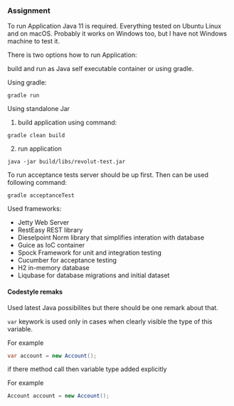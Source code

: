 ### Assignment

To run Application Java 11 is required.
Everything tested on Ubuntu Linux and on macOS. Probably it works on Windows too, but I have not Windows machine to test it.

There is two options how to run Application:

build and run as Java self executable container or using gradle.

Using gradle:
```shell script
gradle run
```

Using standalone Jar

1. build application using command:
```shell script
gradle clean build
```

2. run application
```shell script
java -jar build/libs/revolut-test.jar
```


To run acceptance tests server should be up first. Then can be used following command:
```shell script
gradle acceptanceTest
```

Used frameworks:

 - Jetty Web Server
 - RestEasy REST library
 - Dieselpoint Norm library that simplifies interation with database
 - Guice as IoC container
 - Spock Framework for unit and integration testing
 - Cucumber for acceptance testing
 - H2 in-memory database
 - Liqubase for database migrations and initial dataset
 
 
 
 
#### Codestyle remaks

Used latest Java possibilites but there should be one remark about that.

`var` keywork is used only in cases when clearly visible the type of this variable.

For example
```java
var account = new Account();
``` 

if there method call then variable type added explicitly

For example

```java
Account account = new Account();
```